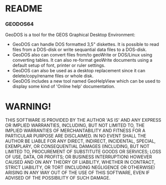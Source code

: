 # README

### GEODOS64
GeoDOS is a tool for the GEOS Graphical Desktop Environment:
* GeoDOS can handle DOS formatted 3,5" diskettes. It is possible to read files from a DOS-disk or write sequantial data files to a DOS-disk.
* GeoDOS also can convert files from/to geoWrite or DOS/Linux using converting tables. It can also re-format geoWrite documents using a default setup of font, printer or ruler settings.
* GeoDOS can also be used as a desktop replacement since it can delete/copy/rename files or whole disk.
* GeoDOS includes a new tool named GeoHelpView which can be used to display some kind of 'Online help' documentation.

# WARNING!
THIS SOFTWARE IS PROVIDED BY THE AUTHOR 'AS IS' AND ANY EXPRESS OR IMPLIED
WARRANTIES, INCLUDING, BUT NOT LIMITED TO, THE IMPLIED WARRANTIES OF
MERCHANTABILITY AND FITNESS FOR A PARTICULAR PURPOSE ARE DISCLAIMED. IN NO
EVENT SHALL THE AUTHOR BE LIABLE FOR ANY DIRECT, INDIRECT, INCIDENTAL,
SPECIAL, EXEMPLARY, OR CONSEQUENTIAL DAMAGES (INCLUDING, BUT NOT LIMITED TO,
PROCUREMENT OF SUBSTITUTE GOODS OR SERVICES; LOSS OF USE, DATA, OR PROFITS;
OR BUSINESS INTERRUPTION) HOWEVER CAUSED AND ON ANY THEORY OF LIABILITY,
WHETHER IN CONTRACT, STRICT LIABILITY, OR TORT (INCLUDING NEGLIGENCE OR
OTHERWISE) ARISING IN ANY WAY OUT OF THE USE OF THIS SOFTWARE, EVEN IF
ADVISED OF THE POSSIBILITY OF SUCH DAMAGE.
